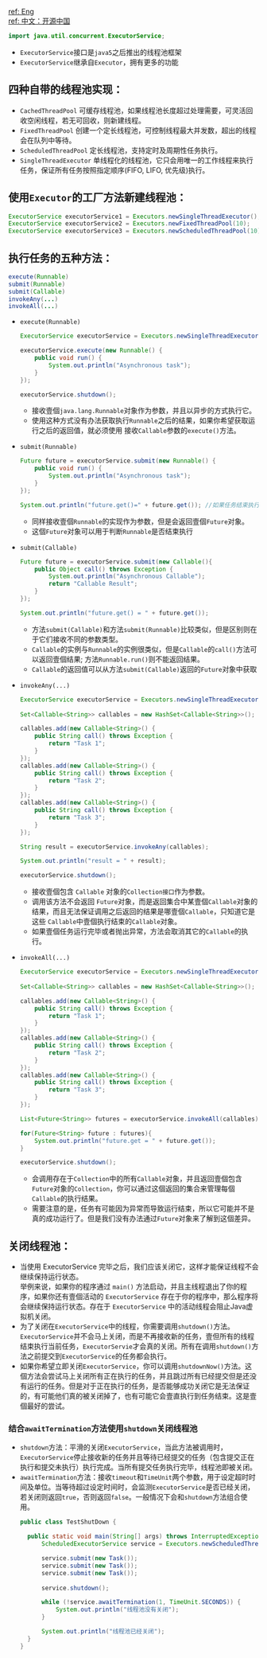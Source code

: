 [ref: Eng](http://tutorials.jenkov.com/java-util-concurrent/executorservice.html#executorservice-example)  
[ref: 中文：开源中国](http://my.oschina.net/bairrfhoinn/blog/177639)     
```java
import java.util.concurrent.ExecutorService;
```
- `ExecutorService`接口是`java5`之后推出的线程池框架  
- `ExecutorService`继承自`Executor`，拥有更多的功能  
## 四种自带的线程池实现：
  - `CachedThreadPool` 可缓存线程池，如果线程池长度超过处理需要，可灵活回收空闲线程，若无可回收，则新建线程。  
  - `FixedThreadPool` 创建一个定长线程池，可控制线程最大并发数，超出的线程会在队列中等待。
  - `ScheduledThreadPool` 定长线程池，支持定时及周期性任务执行。
  - `SingleThreadExecutor` 单线程化的线程池，它只会用唯一的工作线程来执行任务，保证所有任务按照指定顺序(FIFO, LIFO, 优先级)执行。 
## 使用`Executor`的工厂方法新建线程池：  
  ```java
  ExecutorService executorService1 = Executors.newSingleThreadExecutor();
  ExecutorService executorService2 = Executors.newFixedThreadPool(10);
  ExecutorService executorService3 = Executors.newScheduledThreadPool(10);
  ```

## 执行任务的五种方法： 
  ```java
  execute(Runnable)
  submit(Runnable)
  submit(Callable)
  invokeAny(...)
  invokeAll(...)
  ```
  - `execute(Runnable)`  
    ```java
    ExecutorService executorService = Executors.newSingleThreadExecutor();

    executorService.execute(new Runnable() {
        public void run() {
            System.out.println("Asynchronous task");
        }
    });

    executorService.shutdown();
    ```
    - 接收壹個`java.lang.Runnable`对象作为参数，并且以异步的方式执行它。  
    - 使用这种方式没有办法获取执行`Runnable`之后的结果，如果你希望获取运行之后的返回值，就必须使用 接收`Callable`参数的`execute()`方法。 
    
    
  - `submit(Runnable)`  
    ```java
    Future future = executorService.submit(new Runnable() {
        public void run() {
            System.out.println("Asynchronous task");
        }
    });
    
    System.out.println("future.get()=" + future.get()); //如果任务结束执行则返回 null
    ```
    - 同样接收壹個`Runnable`的实现作为参数，但是会返回壹個`Future`对象。  
    - 这個`Future`对象可以用于判断`Runnable`是否结束执行  
  - `submit(Callable)`  
    ```java
    Future future = executorService.submit(new Callable(){
        public Object call() throws Exception {
            System.out.println("Asynchronous Callable");
            return "Callable Result";
        }
    });

    System.out.println("future.get() = " + future.get());
    ```
    - 方法`submit(Callable)`和方法`submit(Runnable)`比较类似，但是区别则在于它们接收不同的参数类型。  
    - `Callable`的实例与`Runnable`的实例很类似，但是`Callable`的`call()`方法可以返回壹個结果; 方法`Runnable.run()`则不能返回结果。  
    - `Callable`的返回值可以从方法`submit(Callable)`返回的`Future`对象中获取  
    
    
  - `invokeAny(...)`  
    ```java
    ExecutorService executorService = Executors.newSingleThreadExecutor();
 
    Set<Callable<String>> callables = new HashSet<Callable<String>>();

    callables.add(new Callable<String>() {
        public String call() throws Exception {
            return "Task 1";
        }
    });
    callables.add(new Callable<String>() {
        public String call() throws Exception {
            return "Task 2";
        }
    });
    callables.add(new Callable<String>() {
        public String call() throws Exception {
            return "Task 3";
        }
    });

    String result = executorService.invokeAny(callables);

    System.out.println("result = " + result);

    executorService.shutdown();
    ```
    - 接收壹個包含 `Callable` 对象的`Collection接口`作为参数。  
    - 调用该方法不会返回 `Future`对象，而是返回集合中某壹個`Callable`对象的结果，而且无法保证调用之后返回的结果是哪壹個`Callable`，只知道它是这些 `Callable`中壹個执行结束的`Callable`对象。  
    - 如果壹個任务运行完毕或者抛出异常，方法会取消其它的`Callable`的执行。  
    
  - `invokeAll(...)`  
    ```java
    ExecutorService executorService = Executors.newSingleThreadExecutor();
 
    Set<Callable<String>> callables = new HashSet<Callable<String>>();

    callables.add(new Callable<String>() {
        public String call() throws Exception {
            return "Task 1";
        }
    });
    callables.add(new Callable<String>() {
        public String call() throws Exception {
            return "Task 2";
        }
    });
    callables.add(new Callable<String>() {
        public String call() throws Exception {
            return "Task 3";
        }
    });

    List<Future<String>> futures = executorService.invokeAll(callables);

    for(Future<String> future : futures){
        System.out.println("future.get = " + future.get());
    }

    executorService.shutdown();
    ```
    - 会调用存在于`Collection`中的所有`Callable`对象，并且返回壹個包含`Future`对象的`Collection`，你可以通过这個返回的集合来管理每個`Callable`的执行结果。  
    - 需要注意的是，任务有可能因为异常而导致运行结束，所以它可能并不是真的成功运行了。但是我们没有办法通过`Future`对象来了解到这個差异。  




## 关闭线程池：  
- 当使用 ExecutorService 完毕之后，我们应该关闭它，这样才能保证线程不会继续保持运行状态。  
  举例来说，如果你的程序通过 `main()` 方法启动，并且主线程退出了你的程序，如果你还有壹個活动的 `ExecutorService` 存在于你的程序中，那么程序将会继续保持运行状态。存在于 `ExecutorService` 中的活动线程会阻止Java虚拟机关闭。  
- 为了关闭在`ExecutorService`中的线程，你需要调用`shutdown()`方法。`ExecutorService`并不会马上关闭，而是不再接收新的任务，壹但所有的线程结束执行当前任务，`ExecutorServie`才会真的关闭。所有在调用`shutdown()`方法之前提交到`ExecutorService`的任务都会执行。  
- 如果你希望立即关闭`ExecutorService`，你可以调用`shutdownNow()`方法。这個方法会尝试马上关闭所有正在执行的任务，并且跳过所有已经提交但是还没有运行的任务。但是对于正在执行的任务，是否能够成功关闭它是无法保证的，有可能他们真的被关闭掉了，也有可能它会壹直执行到任务结束。这是壹個最好的尝试。  

### 结合`awaitTermination`方法使用`shutdown`关闭线程池   
- `shutdown`方法：平滑的关闭`ExecutorService`，当此方法被调用时，`ExecutorService`停止接收新的任务并且等待已经提交的任务（包含提交正在执行和提交未执行）执行完成。当所有提交任务执行完毕，线程池即被关闭。  
- `awaitTermination`方法：接收`timeout`和`TimeUnit`两个参数，用于设定超时时间及单位。当等待超过设定时间时，会监测`ExecutorService`是否已经关闭，若关闭则返回`true`，否则返回`false`。一般情况下会和`shutdown`方法组合使用。  
  ```java
  public class TestShutDown {

    public static void main(String[] args) throws InterruptedException{
        ScheduledExecutorService service = Executors.newScheduledThreadPool(4);

        service.submit(new Task());
        service.submit(new Task());
        service.submit(new Task());
        
        service.shutdown();

        while (!service.awaitTermination(1, TimeUnit.SECONDS)) {
            System.out.println("线程池没有关闭");
        }

        System.out.println("线程池已经关闭");
    }
  }
  ```
